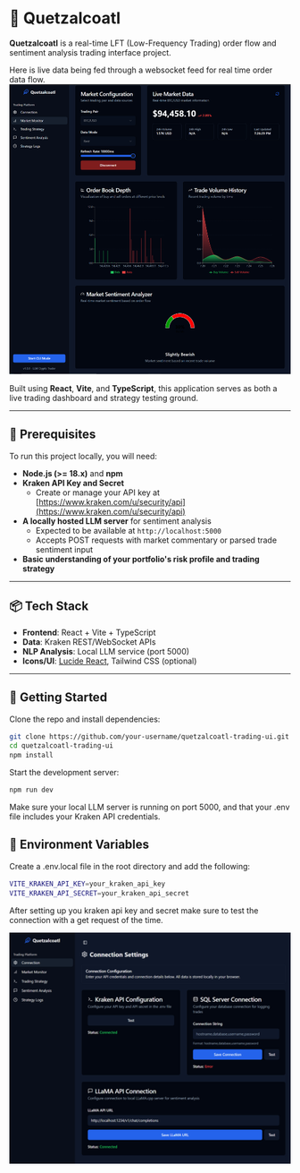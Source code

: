 # 🐍 Quetzalcoatl

**Quetzalcoatl** is a real-time LFT (Low-Frequency Trading) order flow and sentiment analysis trading interface project.

Here is live data being fed through a websocket feed for real time order data flow.
![Order Flow Chart](./public/OrderflowVisualizations.PNG)

Built using **React**, **Vite**, and **TypeScript**, this application serves as both a live trading dashboard and strategy testing ground.

---

## 🔧 Prerequisites

To run this project locally, you will need:

- **Node.js (>= 18.x)** and **npm**
- **Kraken API Key and Secret**
  - Create or manage your API key at [https://www.kraken.com/u/security/api](https://www.kraken.com/u/security/api)
- **A locally hosted LLM server** for sentiment analysis
  - Expected to be available at `http://localhost:5000`
  - Accepts POST requests with market commentary or parsed trade sentiment input
- **Basic understanding of your portfolio's risk profile and trading strategy**

---

## 📦 Tech Stack

- **Frontend**: React + Vite + TypeScript
- **Data**: Kraken REST/WebSocket APIs
- **NLP Analysis**: Local LLM service (port 5000)
- **Icons/UI**: [Lucide React](https://lucide.dev/), Tailwind CSS (optional)

---

## 🚀 Getting Started

Clone the repo and install dependencies:

```bash
git clone https://github.com/your-username/quetzalcoatl-trading-ui.git
cd quetzalcoatl-trading-ui
npm install
```

Start the development server:

```bash
npm run dev
```
Make sure your local LLM server is running on port 5000, and that your .env file includes your Kraken API credentials.


## 📄 Environment Variables

Create a .env.local file in the root directory and add the following:

```bash
VITE_KRAKEN_API_KEY=your_kraken_api_key
VITE_KRAKEN_API_SECRET=your_kraken_api_secret
```

After setting up you kraken api key and secret make sure to test the connection with a get request of the time.

![Connection Testing](./public/Connectionsettings.PNG)

